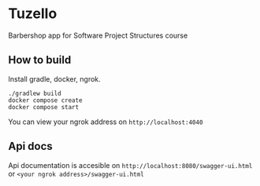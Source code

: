 # Tuzello
Barbershop app for Software Project Structures course

## How to build
Install gradle, docker, ngrok.
```
./gradlew build
docker compose create
docker compose start
```
You can view your ngrok address on `http://localhost:4040`

## Api docs
Api documentation is accesible on `http://localhost:8080/swagger-ui.html` or `<your ngrok address>/swagger-ui.html`
